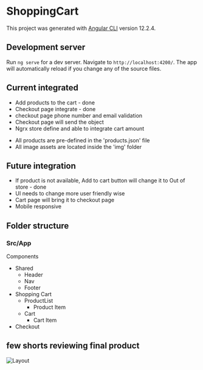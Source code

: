 # ShoppingCart

This project was generated with [Angular CLI](https://github.com/angular/angular-cli) version 12.2.4.

## Development server

Run `ng serve` for a dev server. Navigate to `http://localhost:4200/`. The app will automatically reload if you change any of the source files.





## Current integrated
<p>

* Add products to the cart - done
* Checkout page integrate - done
* checkout page phone number and email validation
* Checkout page will send the object
* Ngrx store define and able to integrate cart amount
<p>


* All products are pre-defined in the 'products.json' file
* All image assets are located inside the 'img' folder 


## Future integration

<p>

* If product is not available, Add to cart button will change it to Out of store - done
* UI needs to change more user friendly wise
* Cart page will bring it to checkout page
* Mobile responsive
<p>

<!-- ![alt text](http://url/to/img.png) -->

## Folder structure 

###  Src/App

Components
*   Shared
    *  	Header
    *   Nav
    *   Footer
*   Shopping Cart
    *   ProductList
        *   Product Item
    *   Cart
        *   Cart Item
*   Checkout

## few shorts reviewing final product

![Layout](https://github.com/rbasehewa/ShoppingCart/tree/master/src/assets/img/readmeImg/layout.PNG)